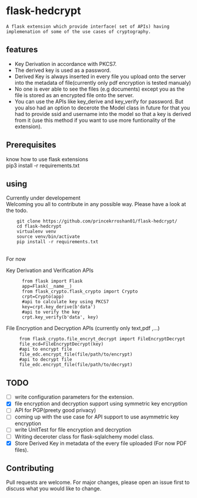 # flask-hedcrypt
     
      
  	A flask extension which provide interface( set of APIs) having implemenation of some of the use cases of cryptography.  
      
      
      
**features**
-----------

*  Key Derivation in accordance with PKCS7.
*  The derived key is used as a password. 
*  Derived Key is always inserted in every file you upload onto the server into the metadata of file(currently only pdf encryption is tested manualy)
*  No one is ever able to see the files (e.g documents) except you as the file is stored as an encrypted file onto the server.
*  You can use the APIs like key_derive and key_verify for password. But you also had an option to decerote the Model class in future for that you  had to provide ssid and username into the model so that a key is derived from it (use this method if you want to use more funtionality of the extension).


**Prerequisites**
------------------

know how to use flask extensions
<br>
pip3 install -r requirements.txt



**using** 
--------  

 Currently under developement <br>
 Welcoming you all to contribute in any possible way.
 Please have a look at the todo.  

 
	    git clone https://github.com/princekrroshan01/flask-hedcrypt/
	    cd flask-hedcrypt
	    virtualenv venv
	    source venv/bin/activate
	    pip install -r requirements.txt

 <br>
 For now

 Key Derivation and Verification APIs
 ```
       from flask import Flask
       app=Flask(__name__)
       from flask_crypto.flask_crypto import Crypto
       crpt=Crypto(app)
       #api to calculate key using PKCS7
       key=crpt.key_derive(b'data')
       #api to verify the key 
       crpt.key_verify(b'data', key)
 
 ```
 File Encryption and Decryption APIs (currently only text,pdf ,...) 

 ```
      from flask_crypto.file_encryt_decrypt import FileEncryptDecrypt
      file_ecd=FileEncryptDecrypt(key)
      #api to encrypt file
      file_edc.encrypt_file(file/path/to/encrypt)
      #api to decrypt file
      file_edc.encrypt_file(file/path/to/decrypt)

 ```
 
    
**TODO**
---------

- [ ] write configuration parameters for the extension.
- [x] file encryption and decryption support using symmetric key encryption
- [ ] API for PGP(preety good privacy)
- [ ] coming up with the use case for API support to use asymmetric key encryption
- [ ] write UnitTest for file encryption and decryption
- [ ] Writing deceroter class for flask-sqlalchemy model class.
- [x] Store Derived Key in metadata of the every file uploaded (For now PDF files). 

**Contributing**
----------------
Pull requests are welcome. For major changes, please open an issue first to discuss what you would like to change.


